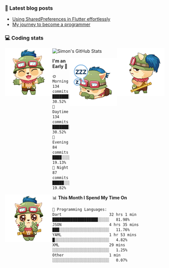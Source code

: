 ### 📘 Latest blog posts

<!-- BLOG-POST-LIST:START -->
- [Using SharedPreferences in Flutter effortlessly](http://blog.codingteemo.me/2020/07/15/Using-SharedPreferences-in-Flutter-effortlessly/)
- [My journey to become a programmer](http://blog.codingteemo.me/2018/07/14/My-journey-to-become-a-programmer/)
<!-- BLOG-POST-LIST:END -->

### 💻 Coding stats
<img align="right" src="https://raw.githubusercontent.com/simonpham/simonpham/master/assets/images/6kiur.gif" >


<img align="left" src="https://raw.githubusercontent.com/simonpham/simonpham/master/assets/images/5kiur.gif" >

![Simon's GitHub Stats](https://github-readme-stats-obu2qdcs2.vercel.app/api?username=simonpham)

<img align="right" src="https://raw.githubusercontent.com/simonpham/simonpham/master/assets/images/4kiur.gif" >

<!--START_SECTION:waka-->
**I'm an Early 🐤** 

```text
🌞 Morning    134 commits    ███████░░░░░░░░░░░░░░░░░░   30.52% 
🌆 Daytime    134 commits    ███████░░░░░░░░░░░░░░░░░░   30.52% 
🌃 Evening    84 commits     ████░░░░░░░░░░░░░░░░░░░░░   19.13% 
🌙 Night      87 commits     █████░░░░░░░░░░░░░░░░░░░░   19.82%

```


<img align="left" src="https://raw.githubusercontent.com/simonpham/simonpham/master/assets/images/19kiur.gif" >📊 **This Month I Spend My Time On** 

```text
💬 Programming Languages: 
Dart                     32 hrs 1 min        ████████████████████░░░░░   81.98% 
JSON                     4 hrs 35 mins       ███░░░░░░░░░░░░░░░░░░░░░░   11.76% 
YAML                     1 hr 53 mins        █░░░░░░░░░░░░░░░░░░░░░░░░   4.82% 
XML                      29 mins             ░░░░░░░░░░░░░░░░░░░░░░░░░   1.25% 
Other                    1 min               ░░░░░░░░░░░░░░░░░░░░░░░░░   0.07%

```


<!--END_SECTION:waka-->

